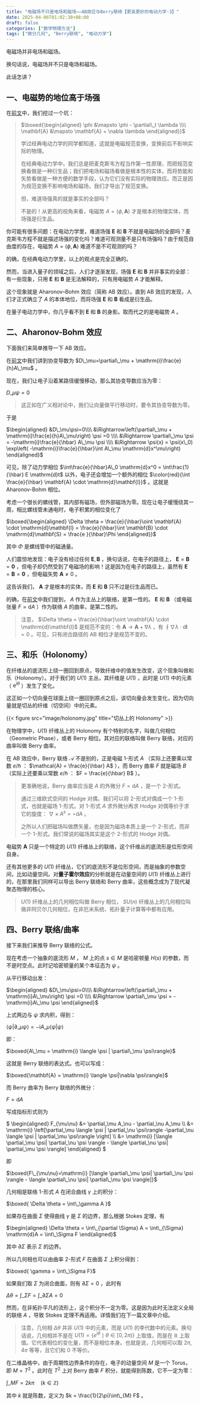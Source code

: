 ```yaml
---
title: "电磁场不只是电场和磁场——AB效应与Berry联络【更高更妙的电动力学·3】"
date: 2025-04-06T01:02:38+08:00
draft: false
categories: ["数学物理方法"]
tags: ["微分几何", "Berry联络", "电动力学"]
---
```



电磁场并非电场和磁场。

换句话说，电磁场并不只是电场和磁场。

此话怎讲？

## 一、电磁势的地位高于场强  

在[前文](https://zhuanlan.zhihu.com/p/23958176393)中，我们挖过一个坑：

> $\boxed{\begin{aligned} \phi &\mapsto \phi - \partial\_t \lambda \\\\ \mathbf{A} &\mapsto \mathbf{A} + \nabla \lambda \end{aligned}}$  
>   
> 学过经典电动力学的同学都知道，这就是电磁规范变换，变换前后不影响实际的物理。  
>   
> 在经典电动力学中，我们总是把麦克斯韦方程当作第一性原理，而把规范变换看做是一种衍生品；我们把电场和磁场看做是根本性的实体，而将势能和矢势看做是一种方便的数学手段，认为它们没有实际的物理效应。而正是因为规范变换不影响电场和磁场，我们才导出了规范变换。  
>   
> 但，难道场强真的就是事实的全部吗？  
>   
> 不是的！从更高的视角来看，电磁势 $A = (\phi, \mathbf{A})$ 才是根本的物理实体，而场强是衍生品。

你可能有很多问题：在电动力学里，难道场强 $\mathbf{E}$ 和 $\mathbf{B}$ 不就是电磁场的全部吗？麦克斯韦方程不就是描述场强的变化吗？难道可观测量不是只有场强吗？由于规范自由度的存在，电磁势 $A = (\phi, \mathbf{A})$ 难道不是不可观测的吗？

的确，在经典电动力学里，以上的观点是完全正确的。

然而，当进入量子的领域之后，人们才逐渐发现，场强 $\mathbf{E}$ 和 $\mathbf{B}$ 并非事实的全部：有一些现象，只用 $\mathbf{E}$ 和 $\mathbf{B}$ 是无法解释的，只有用电磁势 $A$ 才能解释。

这个现象就是 Aharonov–Bohm 效应（简称 AB 效应）。直到 AB 效应的发现，人们才正式确立了 $A$ 的本体地位，而将场强 $\mathbf{E}$ 和 $\mathbf{B}$ 看成是衍生品。

在量子电动力学中，你几乎看不到 $\mathbf{E}$ 和 $\mathbf{B}$ 的身影。取而代之的是电磁势 $A$ 。

## 二、Aharonov-Bohm 效应  

下面我们来简单推导一下 AB 效应。

在[前文](https://zhuanlan.zhihu.com/p/23958176393)中我们讲到协变导数为 $D\_\mu=\partial\_\mu + \mathrm{i}\frac{e}{h}A\_\mu$ 。

现在，我们让电子沿着某路径缓慢移动，那么其协变导数应当为零：

$D\_\mu \psi = 0$

> 这正如在广义相对论中，我们让向量做平行移动时，要令其协变导数为零。

于是

$\begin{aligned} &D\_\mu\psi=0\\\\ &\Rightarrow\left(\partial\_\mu + \mathrm{i}\frac{e}{h}A\_\mu\right) \psi =0 \\\\ &\Rightarrow  \partial\_\mu \psi = -\mathrm{i}\frac{e}{\hbar} A\_\mu \psi \\\\ &\Rightarrow \psi(x) = \psi(x\_0) \exp\left( -\mathrm{i}\frac{e}{\hbar}\int A\_\mu \mathrm{d}x^\mu\right) \end{aligned}$

可见，除了动力学相位 $\int\frac{e}{\hbar}A\_0 \mathrm{d}x^0 = \int\frac{1}{\hbar} E \mathrm{d}t$ 以外，电子还会增加一个额外的相位 $\color{red}{\int \frac{e}{\hbar} \mathbf{A} \cdot \mathrm{d}\mathbf{l}}$ 。这就是 Aharonov-Bohm 相位。

考虑一个很长的螺线管，其内部有磁场，但外部磁场为零。现在让电子缓慢绕其一周，相比螺线管未通电时，电子积累的相位变化了

$\boxed{\begin{aligned} \Delta \theta = \frac{e}{\hbar}\oint \mathbf{A} \cdot \mathrm{d}\mathbf{l} = \frac{e}{\hbar}\int \mathbf{B} \cdot \mathrm{d}\mathbf{S} = \frac{e }{\hbar}\Phi \end{aligned}}$

其中 $\Phi$ 是螺线管中的磁通量。

人们震惊地发现：电子没有经过任何 $\mathbf{E},\mathbf{B}$ ，换句话说，在电子的路径上， $\mathbf{E}=\mathbf{B}=\mathbf{0}$ ，但电子却仍然受到了电磁场的影响！这是因为在电子的路径上，虽然有 $\mathbf{E}=\mathbf{B}=\mathbf{0}$ ，但电磁矢势 $\mathbf{A}\ne 0$ 。

这告诉我们， $\mathbf{A}$ 才是根本的实体，而 $\mathbf{E}$ 和 $\mathbf{B}$ 只不过是衍生品而已。

的确，在[前文](https://zhuanlan.zhihu.com/p/23958176393)中我们提到， $A$ 作为主丛上的联络，是第一性的。 $\mathbf{E}$ 和 $\mathbf{B}$ （或电磁张量 $F = \mathrm{d}A$ ）作为联络 $A$ 的曲率，是第二性的。

> 注意， $\Delta \theta = \frac{e}{\hbar}\oint \mathbf{A} \cdot \mathrm{d}\mathbf{l}$ 是规范不变的：令 $\mathbf{A} \rightarrow \mathbf{A} + \nabla\lambda$ ，有 $\oint \nabla \lambda\cdot \mathrm{d}\mathbf{l} = 0$ 。可见，只有闭合路径的 AB 相位才是规范不变的。

## 三、和乐（Holonomy）  

在纤维丛的底流形上绕一圈回到原点，导致纤维中的值发生改变，这个现象叫做和乐（Holonomy）。对于我们的 $U(1)$ 主丛，其纤维是 $U(1)$ ，此时是 $U(1)$ 中的元素（ $\mathrm{e}^{\mathrm{i}\theta}$ ）发生了变化。

这正如一个切向量在球面上绕一圈回到原点之后，该切向量会发生变化，因为切向量就是切丛的纤维（切空间）中的元素。

{{< figure src="image/holonomy.jpg" title="切丛上的 Holonomy" >}}
  

在物理学中，$U(1)$ 纤维丛上的 Holonomy 有个特别的名字，叫做几何相位（Geometric Phase），或者 Berry 相位。其对应的联络叫做 Berry 联络，对应的曲率叫做 Berry 曲率。

在 AB 效应中，Berry 联络 $\mathcal{A}$ 不是别的，正是电磁 1-形式 $A$ （实际上还要乘以常数 $e/\hbar$ ： $\mathcal{A} = \frac{e}{\hbar} A$ ），而 Berry 曲率 $F$ 就是磁场 $B$ （实际上还要乘以常数 $e/\hbar$ ： $F = \frac{e}{\hbar} B$ ）。

> 更准确地说，Berry 曲率应当是 $A$ 的外微分 $F = \mathrm{d}A$ ，是一个 2-形式。  
>   
> 通过三维欧式空间的 Hodge 对偶，我们可以将 2-形式对偶成一个 1-形式，也就是磁场 1-形式。对 1-形式 $A$ 求外微分再求 Hodge 对偶等价于求它的旋度： $\nabla \times A^\sharp = \star\mathrm{d}A$ 。  
>   
> 之所以人们把磁场叫做赝矢量，也是因为磁场本质上是一个 2-形式，而非一个 1-形式。我们常说的磁场其实是这个 2-形式的 Hodge 对偶。

电磁势 $\mathbf{A}$ 只是一个特定的 $U(1)$ 纤维丛上的联络，这个纤维丛的底流形是位形空间自身。

还有其他更多的 $U(1)$ 纤维丛，它们的底流形不是位形空间，而是抽象的参数空间，比如动量空间。对**量子霍尔效应**的分析就是在动量空间的 $U(1)$ 纤维丛上进行的，在那里我们同样可以导出 Berry 联络和 Berry 曲率，这些概念成为了现代凝聚态物理的核心。

> $U(1)$ 纤维丛上的几何相位叫做 Berry 相位， $SU(n)$ 纤维丛上的几何相位叫做非阿贝尔几何相位，在非厄米系统、拓扑量子计算等中都有应用。

## 四、Berry 联络/曲率  

接下来我们来推导 Berry 联络的公式。

现在考虑一个抽象的底流形 $M$ ， $M$ 上的点 $s \in M$ 是哈密顿量 $H(s)$ 的参数，而不是时空点。此时记哈密顿量的某个本征态为 $\psi$ 。

从平行移动出发：

$\begin{aligned} &D\_\mu\psi=0\\\\ &\Rightarrow\left(\partial\_\mu + \mathrm{i}A\_\mu\right) \psi =0 \\\\ &\Rightarrow  \partial\_\mu \psi = -\mathrm{i}A\_\mu \psi  \end{aligned}$

上式两边与 $\psi$ 求内积，得到：

$\langle\psi | \partial\_\mu \psi \rangle = -\mathrm{i} A\_\mu \langle\psi | \psi\rangle$

即：

$\boxed{A\_\mu = \mathrm{i} \langle \psi | \partial\_\mu \psi\rangle}$

这就是 Berry 联络的表达式。也可以写成：

$\boxed{\mathbf{A} = \mathrm{i} \langle \psi|\nabla \psi\rangle}$

而 Berry 曲率为 Berry 联络的外微分：

$F = \mathrm{d}A$

写成指标形式则为

$ \begin{aligned} F\_{\mu\nu} &= \partial\_\mu A\_\nu - \partial\_\nu A\_\mu \\\\ &= \mathrm{i} \left[\partial\_\mu \langle \psi | \partial\_\nu \psi\rangle   -\partial\_\nu \langle \psi | \partial\_\mu \psi\rangle \right] \\\\ &= \mathrm{i} [\langle \partial\_\mu \psi| \partial\_\nu \psi \rangle - \langle \partial\_\nu \psi| \partial\_\mu \psi \rangle] \end{aligned} $

即

$\boxed{F\_{\mu\nu}=\mathrm{i} [\langle \partial\_\mu \psi| \partial\_\nu \psi \rangle - \langle \partial\_\nu \psi| \partial\_\mu \psi \rangle]}$

几何相是联络 1-形式 $A$ 在闭合曲线 $\gamma$ 上的积分：

$\boxed{ \Delta \theta = \int\_\gamma A }$

如果存在曲面 $\Sigma$ 使得曲线 $\gamma$ 是 $\Sigma$ 的边界，那么根据 Stokes 定理，有

$\begin{aligned} \Delta \theta  = \int\_{\partial \Sigma} A = \int\_{\Sigma} \mathrm{d}A = \int\_\Sigma F \end{aligned}$

其中 $\partial \Sigma$ 表示 $\Sigma$ 的边界。

所以几何相也可以由曲率 2-形式 $F$ 在曲面 $\Sigma$ 上积分得到：

$\boxed{ \gamma = \int\_\Sigma F}$

如果我们取 $\Sigma$ 为闭合曲面，则有 $\partial \Sigma=0$ ，此时有

$\Delta \theta = \int\_\Sigma F = \int\_{\partial \Sigma} A = 0$

然而，在非拓扑平凡的流形上，这个积分不一定为零。这是因为此时无法定义全局的联络 $A$ ，导致 Stokes 定理不再适用。详情我们在下一篇文章中介绍。

> 注意，几何相 $\Delta \theta$ 并非 $U(1)$ 中的元素，而是 $U(1)$ 的李代数中的元素。换句话说，几何相并不是在 $U(1) = \{ e^{\mathrm{i}\theta} \mid \theta \in [0,2\pi) \}$ 上取值，而是在 $\mathbb{R}$ 上取值。它代表相位的变化量，而不是相位本身。也就是说，几何相可以取 $2\pi, 4\pi$ 等等，且它们和 $0$ 不等价。

在二维晶格中，由于周期性边界条件的存在，电子的动量空间 $M$ 是一个 Torus，即 $M=T^2$ 。此时在 $T^2$ 上对 Berry 曲率 $F$ 积分，就能得到陈数，它不一定为零：

$\int\_{M} F = 2 k\pi \quad (k\in\mathbb{Z})$

其中 $k$ 就是陈数，定义为 $k = \frac{1}{2\pi}\int\_{M} F$ 。